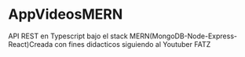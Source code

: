 # AppVideosMERN
API REST en Typescript bajo el stack MERN(MongoDB-Node-Express-React)Creada con fines didacticos siguiendo al Youtuber FATZ
